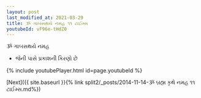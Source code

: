 ```yaml
---
layout: post
last_modified_at: 2021-03-29
title: ૐ ગાબસથયે નમહ ૧૧ ટાઈમ્સ
youtubeId: vF96e-tHdZ0
---
```

 
 
 ૐ ગાબસથયે નમહ  
 
 -  જેની પાસે પ્રકાશની કિરણો છે 
 
  
 
  
 
 
 
 
 
 


{% include youtubePlayer.html id=page.youtubeId %}
 
[Next]({{ site.baseurl }}{% link  split2/_posts/2014-11-14-ૐ બ્રહ્મ કૃથે નમહ ૧૧ ટાઈમ્સ.md%})
 
